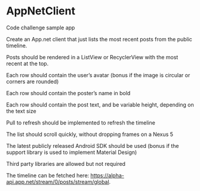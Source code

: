 # AppNetClient
Code challenge sample app

Create an App.net client that just lists the most recent posts from the public timeline.

Posts should be rendered in a ListView or RecyclerView with the most recent at the top.

Each row should contain the user’s avatar (bonus if the image is circular or corners are rounded)

Each row should contain the poster’s name in bold

Each row should contain the post text, and be variable height, depending on the text size

Pull to refresh should be implemented to refresh the timeline

The list should scroll quickly, without dropping frames on a Nexus 5

The latest publicly released Android SDK should be used (bonus if the support library is used to implement Material Design)

Third party libraries are allowed but not required

The timeline can be fetched here: https://alpha-api.app.net/stream/0/posts/stream/global.
